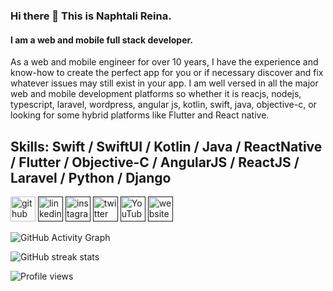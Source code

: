 ### Hi there 👋 This is Naphtali Reina.
#### I am a web and mobile full stack developer.

As a web and mobile engineer for over 10 years, I have the experience and know-how to create the perfect app for you or if necessary
discover and fix whatever issues may still exist in your app. 
I am well versed in all the major web and mobile development platforms so whether it is reacjs, nodejs, typescript, laravel, wordpress, angular js, kotlin, swift, java, objective-c, or
looking for some hybrid platforms like Flutter and React native.

## Skills: Swift / SwiftUI / Kotlin / Java / ReactNative / Flutter / Objective-C / AngularJS / ReactJS / Laravel / Python / Django

[<img src='https://cdn.jsdelivr.net/npm/simple-icons@3.0.1/icons/github.svg' alt='github' height='40'>](https://github.com/napdev331 )  [<img src='https://cdn.jsdelivr.net/npm/simple-icons@3.0.1/icons/linkedin.svg' alt='linkedin' height='40'>]()  [<img src='https://cdn.jsdelivr.net/npm/simple-icons@3.0.1/icons/instagram.svg' alt='instagram' height='40'>]()  [<img src='https://cdn.jsdelivr.net/npm/simple-icons@3.0.1/icons/twitter.svg' alt='twitter' height='40'>]()  [<img src='https://cdn.jsdelivr.net/npm/simple-icons@3.0.1/icons/youtube.svg' alt='YouTube' height='40'>]()  [<img src='https://cdn.jsdelivr.net/npm/simple-icons@3.0.1/icons/icloud.svg' alt='website' height='40'>]()  

![GitHub Activity Graph](https://activity-graph.herokuapp.com/graph?username=napdev331)  

![GitHub streak stats](https://github-readme-streak-stats.herokuapp.com/?user=napdev331)  

![Profile views](https://gpvc.arturio.dev/napdev331)
